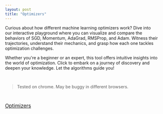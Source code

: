 ```yaml
---
layout: post
title: "Optimizers"
---
```


Curious about how different machine learning optimizers work? Dive into our interactive playground where you can visualize and compare the behaviors of SGD, Momentum, AdaGrad, RMSProp, and Adam. Witness their trajectories, understand their mechanics, and grasp how each one tackles optimization challenges. 

Whether you're a beginner or an expert, this tool offers intuitive insights into the world of optimization. Click to embark on a journey of discovery and deepen your knowledge. Let the algorithms guide you!
<!-- linebrake -->
<br>

> Tested on chrome. May be buggy in different browsers.

<br>

<big> [Optimizers](/Optimizers/) </big>